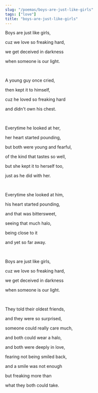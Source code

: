 ```yaml
---
slug: "/poemas/boys-are-just-like-girls"
tags: ["love"]
title: "boys-are-just-like-girls"
---
```

Boys are just like girls,

cuz we love so freaking hard,

we get deceived in darkness

when someone is our light.

&nbsp;

A young guy once cried,

then kept it to himself,

cuz he loved so freaking hard

and didn't own his chest.

&nbsp;

Everytime he looked at her,

her heart started pounding,

but both were young and fearful,

of the kind that tastes so well,

but she kept it to herself too,

just as he did with her.

&nbsp;

Everytime she looked at him,

his heart started pounding,

and that was bittersweet,

seeing that much halo,

being close to it

and yet so far away.

&nbsp;

Boys are just like girls,

cuz we love so freaking hard,

we get deceived in darkness

when someone is our light.

&nbsp;

They told their oldest friends,

and they were so surprised,

someone could really care much,

and both could wear a halo,

and both were deeply in love,

fearing not being smiled back,

and a smile was not enough

but freaking more than

what they both could take.